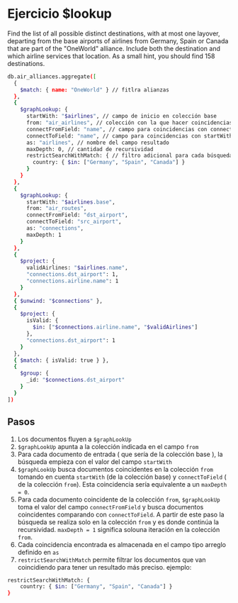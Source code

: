 # Ejercicio $lookup
Find the list of all possible distinct destinations, with at most one layover, departing from the base airports of airlines from Germany, Spain or Canada that are part of the "OneWorld" alliance. Include both the destination and which airline services that location. As a small hint, you should find 158 destinations.


```bash
db.air_alliances.aggregate([
  {
    $match: { name: "OneWorld" } // fitlra alianzas
  },
  {
    $graphLookup: {
      startWith: "$airlines", // campo de inicio en colección base
      from: "air_airlines", // colección con la que hacer coincidencias
      connectFromField: "name", // campo para coincidencias con connectToField => recursividad
      connectToField: "name", // campo para coincidencias con startWith
      as: "airlines", // nombre del campo resultado
      maxDepth: 0, // cantidad de recursividad
      restrictSearchWithMatch: { // filtro adicional para cada búsqueda
        country: { $in: ["Germany", "Spain", "Canada"] }
      }
    }
  },
  {
    $graphLookup: {
      startWith: "$airlines.base",
      from: "air_routes",
      connectFromField: "dst_airport",
      connectToField: "src_airport",
      as: "connections",
      maxDepth: 1
    }
  },
  {
    $project: {
      validAirlines: "$airlines.name",
      "connections.dst_airport": 1,
      "connections.airline.name": 1
    }
  },
  { $unwind: "$connections" },
  {
    $project: {
      isValid: {
        $in: ["$connections.airline.name", "$validAirlines"]
      },
      "connections.dst_airport": 1
    }
  },
  { $match: { isValid: true } },
  {
    $group: {
      _id: "$connections.dst_airport"
    }
  }
])
```

## Pasos
1. Los documentos fluyen a ``$graphLookUp``
2. ``$graphLookUp`` apunta a la colección indicada en el campo `from`
3. Para cada documento de entrada ( que sería de la colección base ), la búsqueda empieza con el valor del campo `startWith`
4. ``$graphLookUp`` busca documentos coincidentes en la colección `from` tomando en cuenta `startWith` (de la colección base) y `connectToField` ( de la colección `from`). Esta coincidencia sería equivalente a un `maxDepth = 0`.
5. Para cada documento coincidente de la colección `from`, ``$graphLookUp`` toma el valor del campo `connectFromField` y busca documentos coincidentes comparando con `connectToField`. A partir de este paso la búsqueda se realiza solo en la colección `from` y es donde continúa la recursividad. `maxDepth = 1` significa solouna iteración en la colección `from`.
6. Cada coincidencia encontrada es almacenada en el campo tipo arreglo definido en `as`
7. `restrictSearchWithMatch` permite filtrar los documentos que van coincidiendo para tener un resultado más preciso.
ejemplo:
```bash
restrictSearchWithMatch: {
	country: { $in: ["Germany", "Spain", "Canada"] }
}
```